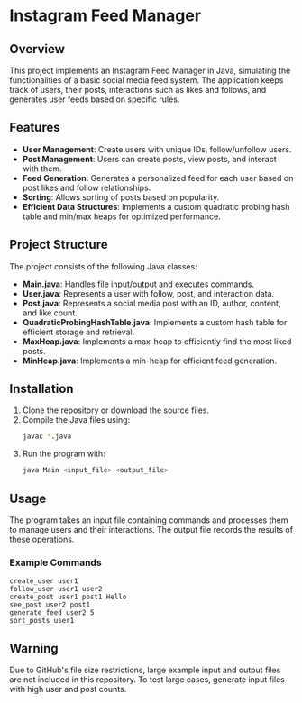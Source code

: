 # Instagram Feed Manager

## Overview
This project implements an Instagram Feed Manager in Java, simulating the functionalities of a basic social media feed system. The application keeps track of users, their posts, interactions such as likes and follows, and generates user feeds based on specific rules.

## Features
- **User Management**: Create users with unique IDs, follow/unfollow users.
- **Post Management**: Users can create posts, view posts, and interact with them.
- **Feed Generation**: Generates a personalized feed for each user based on post likes and follow relationships.
- **Sorting**: Allows sorting of posts based on popularity.
- **Efficient Data Structures**: Implements a custom quadratic probing hash table and min/max heaps for optimized performance.

## Project Structure
The project consists of the following Java classes:
- **Main.java**: Handles file input/output and executes commands.
- **User.java**: Represents a user with follow, post, and interaction data.
- **Post.java**: Represents a social media post with an ID, author, content, and like count.
- **QuadraticProbingHashTable.java**: Implements a custom hash table for efficient storage and retrieval.
- **MaxHeap.java**: Implements a max-heap to efficiently find the most liked posts.
- **MinHeap.java**: Implements a min-heap for efficient feed generation.

## Installation
1. Clone the repository or download the source files.
2. Compile the Java files using:
   ```sh
   javac *.java
   ```
3. Run the program with:
   ```sh
   java Main <input_file> <output_file>
   ```

## Usage
The program takes an input file containing commands and processes them to manage users and their interactions. The output file records the results of these operations.

### Example Commands
```
create_user user1
follow_user user1 user2
create_post user1 post1 Hello
see_post user2 post1
generate_feed user2 5
sort_posts user1
```

## Warning
Due to GitHub's file size restrictions, large example input and output files are not included in this repository. To test large cases, generate input files with high user and post counts.



